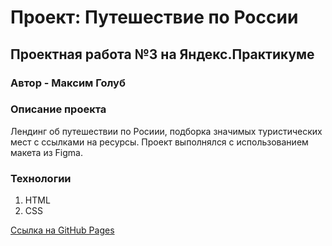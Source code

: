 # Проект: Путешествие по России
## Проектная работа №3 на Яндекс.Практикуме
### Автор - Максим Голуб

### Описание проекта

Лендинг об путешествии по Росиии, подборка значимых туристических мест с ссылками на ресурсы. Проект выполнялся с использованием макета из Figma.

### Технологии

1. HTML
2. CSS

[Cсылка на GitHub Pages](https://www.yandex.ru)